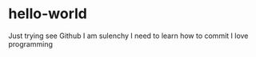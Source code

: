 # hello-world
Just trying see Github
I am sulenchy
I need to learn how to commit
I love programming
